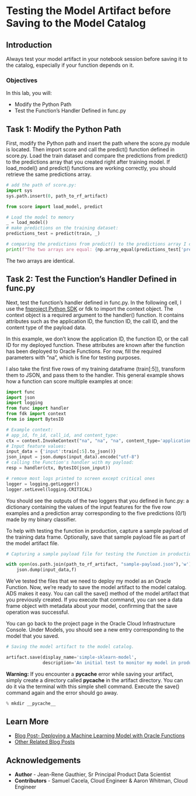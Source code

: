 # Testing the Model Artifact before Saving to the Model Catalog

## Introduction

Always test your model artifact in your notebook session before saving it to the catalog, especially if your function depends on it. 

### Objectives

In this lab, you will:
* Modify the Python Path
* Test the Function’s Handler Defined in func.py

## Task 1: Modify the Python Path

First, modify the Python path and insert the path where the score.py module is located. Then import score and call the predict() function defined in score.py. Load the train dataset and compare the predictions from predict() to the predictions array that you created right after training model. If load_model() and predict() functions are working correctly, you should retrieve the same predictions array. 

```python
# add the path of score.py: 
import sys 
sys.path.insert(0, path_to_rf_artifact)

from score import load_model, predict

# Load the model to memory 
_ = load_model()
# make predictions on the training dataset: 
predictions_test = predict(train, _)

# comparing the predictions from predict() to the predictions array I created above. 
print(f"The two arrays are equal: {np.array_equal(predictions_test['prediction'], predictions)}")
```

The two arrays are identical. 

## Task 2: Test the Function’s Handler Defined in func.py

Next, test the function’s handler defined in func.py. In the following cell, I use the [fnproject Python SDK](https://fnproject.io/tutorials/python/intro/) or fdk to import the context object. The context object is a required argument to the handler() function. It contains attributes such as the application ID, the function ID, the call ID, and the content type of the payload data. 

In this example, we don’t know the application ID, the function ID, or the call ID for my deployed function. These attributes are known after the function has been deployed to Oracle Functions. For now, fill the required parameters with “na”, which is fine for testing purposes. 

I also take the first five rows of my training dataframe (train[:5]), transform them to JSON, and pass them to the handler. This general example shows how a function can score multiple examples at once:

```python
import func
import json 
import logging
from func import handler
from fdk import context
from io import BytesIO

# Example context: 
# app_id, fn_id, call_id, and content_type: 
ctx = context.InvokeContext("na", "na", "na", content_type='application/json')
# Input feature values: 
input_data = {'input':train[:5].to_json()}
json_input = json.dumps(input_data).encode("utf-8")
# calling the Function's handler with my payload: 
resp = handler(ctx, BytesIO(json_input))

# remove most logs printed to screen except critical ones
logger = logging.getLogger()
logger.setLevel(logging.CRITICAL)
```

You should see the outputs of the two loggers that you defined in func.py: a dictionary containing the values of the input features for the five row examples and a prediction array corresponding to the five predictions (0/1) made by my binary classifier. 

To help with testing the function in production, capture a sample payload of the training data frame. Optionally, save that sample payload file as part of the model artifact file.

```python
# Capturing a sample payload file for testing the Function in production: 

with open(os.path.join(path_to_rf_artifact, "sample-payload.json"),'w') as f:
    json.dump(input_data,f)
```

We’ve tested the files that we need to deploy my model as an Oracle Function. Now, we’re ready to save the model artifact to the model catalog. ADS makes it easy. You can call the save() method of the model artifact that you previously created. If you execute that command, you can see a data frame object with metadata  about your model, confirming that the save operation was successful. 

You can go back to the project page in the Oracle Cloud Infrastructure Console. Under Models, you should see a new entry corresponding to the model that you saved. 

```python
# Saving the model artifact to the model catalog. 

artifact.save(display_name='simple-sklearn-model', 
              description='An initial test to monitor my model in production')
```

**Warning:** If you encounter a __pycache__ error while saving your artifact, simply create a directory called __pycache__ in the artifact directory. You can do it via the terminal with this simple shell command. Execute the save() command again and the error should go away. 

```python
% mkdir __pycache__
```

## Learn More

* [Blog Post- Deploying a Machine Learning Model with Oracle Functions](https://blogs.oracle.com/ai-and-datascience/post/deploying-a-machine-learning-model-with-oracle-functions)
* [Other Related Blog Posts](https://blogs.oracle.com/ai-and-datascience/authors/Blog-Author/COREA7667DA212B34765B4DB91B94737F00E/jean-rene-gauthier)

## Acknowledgements
* **Author** - Jean-Rene Gauthier, Sr Principal Product Data Scientist
* **Contributors** -  Samuel Cacela, Cloud Engineer & Aaron Whitman, Cloud Engineer
